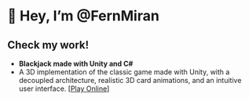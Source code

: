 # 👋 Hey, I’m @FernMiran

## Check my work!

- **Blackjack made with Unity and C#** 
- A 3D implementation of the classic game made with Unity, with a decoupled architecture, realistic 3D card animations, and an intuitive user interface. [[Play Online](https://play.unity.com/en/games/c82b56b8-952c-4cb1-a42b-bfafc378e3e4/fire-blackjack)]
